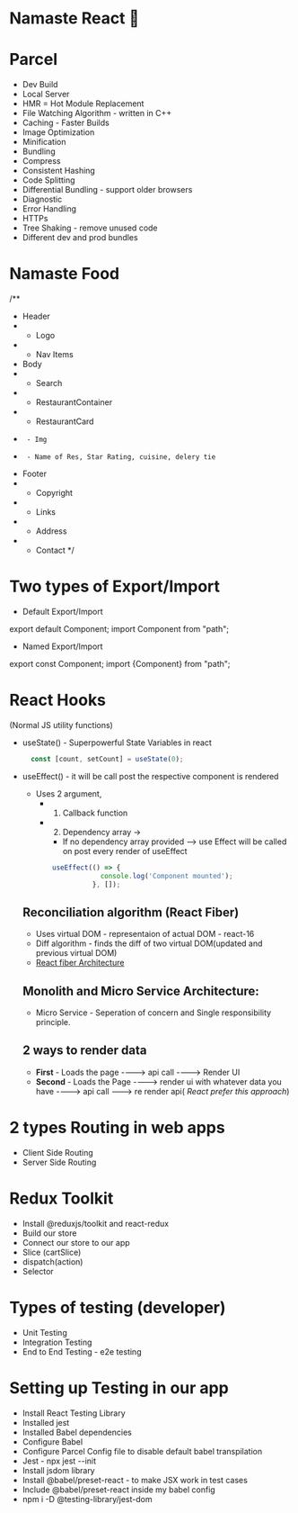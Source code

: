 # Namaste React 🚀


# Parcel
- Dev Build
- Local Server
- HMR = Hot Module Replacement
- File Watching Algorithm - written in C++
- Caching - Faster Builds
- Image Optimization
- Minification
- Bundling
- Compress
- Consistent Hashing
- Code Splitting
- Differential Bundling - support older browsers
- Diagnostic
- Error Handling
- HTTPs
- Tree Shaking - remove unused code
- Different dev and prod bundles



# Namaste Food


/**
 * Header
 *  - Logo
 *  - Nav Items
 * Body
 *  - Search
 *  - RestaurantContainer
 *    - RestaurantCard
 *      - Img
 *      - Name of Res, Star Rating, cuisine, delery tie
 * Footer
 *  - Copyright
 *  - Links
 *  - Address
 *  - Contact
 */



# Two types of Export/Import

- Default Export/Import

export default Component;
import Component from "path";

- Named Export/Import

export const Component;
import {Component} from "path";


# React Hooks
 (Normal JS utility functions)
- useState() - Superpowerful State Variables in react
    ```jsx
      const [count, setCount] = useState(0);
    ```
    
- useEffect() - it will be call post the respective component is rendered
  - Uses 2 argument, 
    - 1.  Callback function 
    - 2. Dependency array -> 
        - If no dependency array provided --> use Effect will be called on post every render of useEffect
    ```jsx
        useEffect(() => {
                    console.log('Component mounted');
                  }, []);
    ```
  ## Reconciliation algorithm (React Fiber)
  - Uses virtual DOM - representaion of actual DOM - react-16
  - Diff algorithm - finds the diff of two virtual DOM(updated and previous virtual DOM)
  - [React fiber Architecture](https://github.com/acdlite/react-fiber-architecture)

  ## Monolith and Micro Service Architecture:
    - Micro Service - Seperation of concern and Single responsibility principle.

  ## 2 ways to render data
    - **First** - Loads the page ----> api call ----> Render UI
    - **Second** - Loads the Page ----> render ui with whatever data you have ----> api call ---> re render api( *React prefer this approach*)
 


#  2 types Routing in web apps
 - Client Side Routing
 - Server Side Routing


 # Redux Toolkit
  - Install @reduxjs/toolkit and react-redux
  - Build our store
  - Connect our store to our app
  - Slice (cartSlice)
  - dispatch(action)
  - Selector


# Types of testing (developer)
 - Unit Testing
 - Integration Testing
 - End to End Testing - e2e testing

# Setting up Testing in our app
 - Install React Testing Library
 - Installed jest
 - Installed Babel dependencies
 - Configure Babel 
 - Configure Parcel Config file to disable default babel transpilation 
 - Jest  - npx jest --init
 - Install jsdom library
 - Install @babel/preset-react - to make JSX work in test cases
 - Include @babel/preset-react inside my babel config
 - npm i -D @testing-library/jest-dom
 